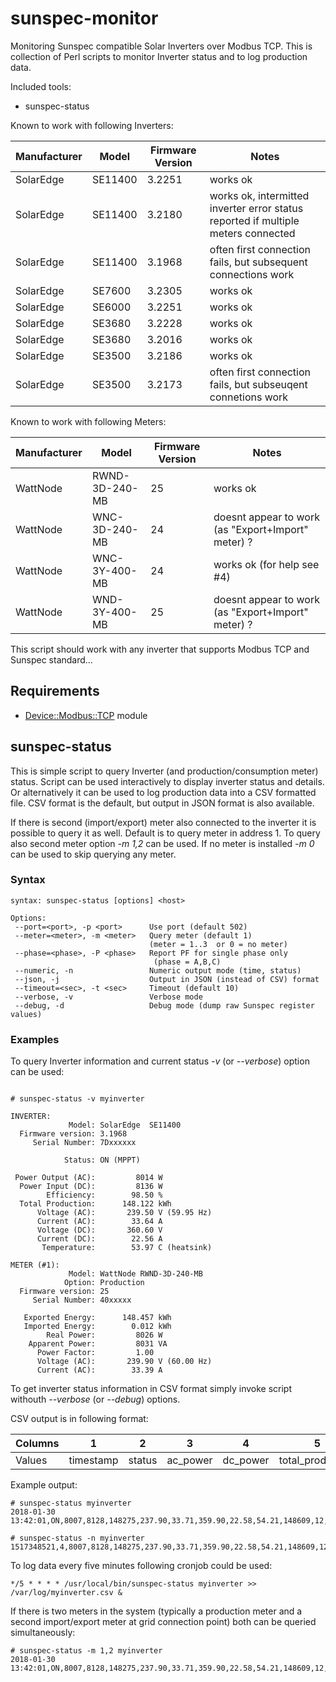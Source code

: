 # sunspec-monitor
Monitoring Sunspec compatible Solar Inverters over Modbus TCP.
This is collection of Perl scripts to monitor Inverter status and to log
production data.

Included tools:

* sunspec-status


Known to work with following Inverters:

Manufacturer|Model   |Firmware Version|Notes
------------|--------|----------------|-----
SolarEdge   |SE11400 |3.2251          |works ok
SolarEdge   |SE11400 |3.2180          |works ok, intermitted inverter error status reported if multiple meters connected
SolarEdge   |SE11400 |3.1968          |often first connection fails, but subsequent connections work
SolarEdge   |SE7600  |3.2305          |works ok
SolarEdge   |SE6000  |3.2251          |works ok
SolarEdge   |SE3680  |3.2228          |works ok
SolarEdge   |SE3680  |3.2016          |works ok
SolarEdge   |SE3500  |3.2186          |works ok
SolarEdge   |SE3500  |3.2173          |often first connection fails, but subseuqent connetions work


Known to work with following Meters:

Manufacturer|Model          |Firmware Version|Notes
------------|---------------|----------------|-----
WattNode    |RWND-3D-240-MB |25              |works ok
WattNode    |WNC-3D-240-MB  |24              |doesnt appear to work (as "Export+Import" meter) ?
WattNode    |WNC-3Y-400-MB  |24              |works ok (for help see #4)
WattNode    |WND-3Y-400-MB  |25              |doesnt appear to work (as "Export+Import" meter) ?




This script should work with any inverter that supports Modbus TCP and Sunspec standard...


## Requirements

- [Device::Modbus::TCP](https://github.com/jfraire/Device-Modbus-TCP) module


## sunspec-status

This is simple script to query Inverter (and production/consumption meter) status.
Script can be used interactively to display inverter status and details. Or alternatively
it can be used to log production data into a CSV formatted file. CSV format is the default,
but output in JSON format is also available.

If there is second (import/export) meter also connected to the inverter it is possible
to query it as well.  Default is to query meter in address 1. To query also second meter
option *-m 1,2* can be used.
If no meter is installed *-m 0* can be used to skip querying any meter.

### Syntax

```
syntax: sunspec-status [options] <host>

Options:
 --port=<port>, -p <port>      Use port (default 502)
 --meter=<meter>, -m <meter>   Query meter (default 1) 
                               (meter = 1..3  or 0 = no meter)
 --phase=<phase>, -P <phase>   Report PF for single phase only
                                (phase = A,B,C)
 --numeric, -n                 Numeric output mode (time, status)
 --json, -j                    Output in JSON (instead of CSV) format
 --timeout=<sec>, -t <sec>     Timeout (default 10)
 --verbose, -v                 Verbose mode
 --debug, -d                   Debug mode (dump raw Sunspec register values)
```


### Examples

To query Inverter information and current status *-v* (or *--verbose*) option can be used:

```

# sunspec-status -v myinverter

INVERTER:
             Model: SolarEdge  SE11400
  Firmware version: 3.1968
     Serial Number: 7Dxxxxxx

            Status: ON (MPPT)

 Power Output (AC):         8014 W
  Power Input (DC):         8136 W
        Efficiency:        98.50 %
  Total Production:      148.122 kWh
      Voltage (AC):       239.50 V (59.95 Hz)
      Current (AC):        33.64 A
      Voltage (DC):       360.60 V
      Current (DC):        22.56 A
       Temperature:        53.97 C (heatsink)

METER (#1):
             Model: WattNode RWND-3D-240-MB
            Option: Production
  Firmware version: 25
     Serial Number: 40xxxxx

   Exported Energy:      148.457 kWh
   Imported Energy:        0.012 kWh
        Real Power:         8026 W
    Apparent Power:         8031 VA
      Power Factor:         1.00
      Voltage (AC):       239.90 V (60.00 Hz)
      Current (AC):        33.39 A

```

To get inverter status information in CSV format simply invoke script withouth *--verbose* (or *--debug*) options.

CSV output is in following format:

Columns|1|2|3|4|5|6|7|8|9|10|11|12|13|14
-------|-|-|-|-|-|-|-|-|-|--|--|--|--|---
Values|timestamp|status|ac_power|dc_power|total_production|ac_voltage|ac_current|dc_voltage|dc_current|temperature|exported_energy_m1|imporoted_energy_m1|exported_energy_m2|imported_energy_m2

Example output:

```
# sunspec-status myinverter
2018-01-30 13:42:01,ON,8007,8128,148275,237.90,33.71,359.90,22.58,54.21,148609,12,0,0
```

```
# sunspec-status -n myinverter
1517348521,4,8007,8128,148275,237.90,33.71,359.90,22.58,54.21,148609,12,0,0
```


To log data every five minutes following cronjob could be used:
```
*/5 * * * * /usr/local/bin/sunspec-status myinverter >> /var/log/myinverter.csv &
```


If there is two meters in the system (typically a production meter and a second
import/export meter at grid connection point) both can be queried simultaneously:

```
# sunspec-status -m 1,2 myinverter
2018-01-30 13:42:01,ON,8007,8128,148275,237.90,33.71,359.90,22.58,54.21,148609,12,35603,8471
```


